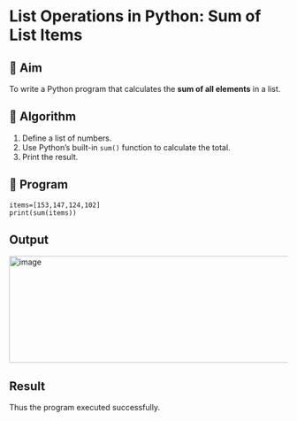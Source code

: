 # List Operations in Python: Sum of List Items

## 🎯 Aim
To write a Python program that calculates the **sum of all elements** in a list.

## 🧠 Algorithm
1. Define a list of numbers.
2. Use Python’s built-in `sum()` function to calculate the total.
3. Print the result.

## 🧾 Program
~~~
items=[153,147,124,102]
print(sum(items))
~~~
## Output
<img width="953" height="193" alt="image" src="https://github.com/user-attachments/assets/7b44571a-c307-41f3-957a-d51f9bf0c885" />

## Result
Thus the program executed successfully.
